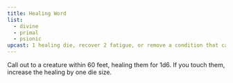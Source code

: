 ```yaml
---
title: Healing Word
list:
  - divine
  - primal
  - psionic
upcast: 1 healing die, recover 2 fatigue, or remove a condition that can't be recovered on its own.
---
```


Call out to a creature within 60 feet, healing them for 1d6. If you touch them, increase the healing by one die size.
